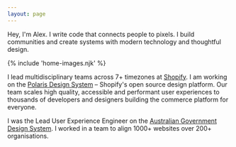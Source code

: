 ```yaml
---
layout: page
---
```

Hey, I'm Alex. I write code that connects people to pixels. I build communities and create systems with modern technology and thoughtful design.

{% include 'home-images.njk' %}

I lead multidisciplinary teams across 7+ timezones at [Shopify](https://shopify.com). I am working on the [Polaris Design System](https://polaris.shopify.com) – Shopify's open source design platform. Our team scales high quality, accessible and performant user experiences to thousands of developers and designers building the commerce platform for everyone.

I was the Lead User Experience Engineer on the [Australian Government Design System](https://designsystem.gov.au). I worked in a team to align 1000+ websites over 200+ organisations.
